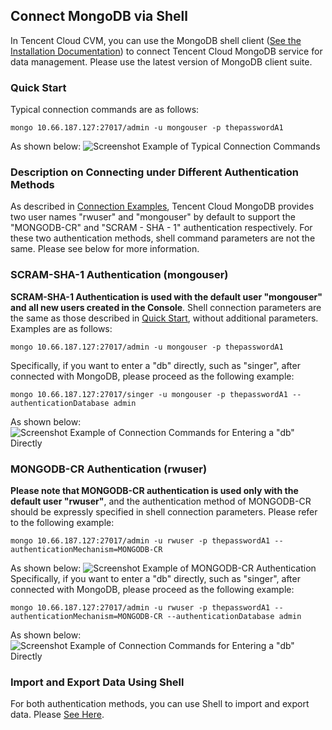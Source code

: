 ## Connect MongoDB via Shell
In Tencent Cloud CVM, you can use the MongoDB shell client ([See the Installation Documentation](https://docs.mongodb.com/manual/tutorial/install-mongodb-on-linux/)) to connect Tencent Cloud MongoDB service for data management. Please use the latest version of MongoDB client suite.

### Quick Start
Typical connection commands are as follows:
```
mongo 10.66.187.127:27017/admin -u mongouser -p thepasswordA1
```
As shown below:
![Screenshot Example of Typical Connection Commands](https://mc.qcloudimg.com/static/img/ce6b26f8cd6b1cc2981bc0cd44f9d09d/shell_default.png)

### Description on Connecting under Different Authentication Methods
As described in [Connection Examples](https://www.qcloud.com/doc/product/240/3563), Tencent Cloud MongoDB provides two user names "rwuser" and "mongouser" by default to support the "MONGODB-CR" and "SCRAM - SHA - 1" authentication respectively.
For these two authentication methods, shell command parameters are not the same. Please see below for more information.

### SCRAM-SHA-1 Authentication (mongouser)
**SCRAM-SHA-1 Authentication is used with the default user "mongouser" and all new users created in the Console**. Shell connection parameters are the same as those described in [Quick Start](#.E5.BF.AB.E9.80.9F.E5.BC.80.E5.A7.8B), without additional parameters. Examples are as follows:
```
mongo 10.66.187.127:27017/admin -u mongouser -p thepasswordA1
```
Specifically, if you want to enter a "db" directly, such as "singer", after connected with MongoDB, please proceed as the following example:
```
mongo 10.66.187.127:27017/singer -u mongouser -p thepasswordA1 --authenticationDatabase admin
```
As shown below:
![Screenshot Example of Connection Commands for Entering a "db" Directly](https://mc.qcloudimg.com/static/img/c30cc3e6e2db6c8bd3cce2e327ce63db/sha1_sonedb.png)

### MONGODB-CR Authentication (rwuser)
**Please note that MONGODB-CR authentication is used only with the default user "rwuser"**, and the authentication method of MONGODB-CR should be expressly specified in shell connection parameters. Please refer to the following example:
```
mongo 10.66.187.127:27017/admin -u rwuser -p thepasswordA1 --authenticationMechanism=MONGODB-CR
```
As shown below:
![Screenshot Example of MONGODB-CR Authentication](https://mc.qcloudimg.com/static/img/ff200b49c3fa5c70812027dd89e3ebc3/cr_default.png)
Specifically, if you want to enter a "db" directly, such as "singer", after connected with MongoDB, please proceed as the following example:
```
mongo 10.66.187.127:27017/admin -u rwuser -p thepasswordA1 --authenticationMechanism=MONGODB-CR --authenticationDatabase admin
```
As shown below:
![Screenshot Example of Connection Commands for Entering a "db" Directly](https://mc.qcloudimg.com/static/img/d31bfa612a295fd070ea5dd09c7ce6a3/cr_somedb.png)

### Import and Export Data Using Shell
For both authentication methods, you can use Shell to import and export data. Please [See Here](https://www.qcloud.com/doc/product/240/5321).
